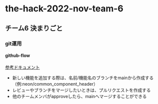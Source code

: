 # the-hack-2022-nov-team-6

## チーム6 決まりごと

### git運用
#### github-flow

[参考ドキュメント](https://gist.github.com/Gab-km/3705015)

- 新しい機能を追加する際は、名前/機能名のブランチをmainから作成する（例:neon/common_component_header）
- レビューやブランチをマージしたいときは、プルリクエストを作成する
- 他のチームメンバがapproveしたら、mainへマージすることができる